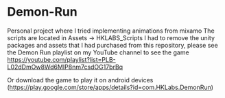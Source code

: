 # Demon-Run
Personal project where I tried implementing animations from mixamo
The scripts are located in Assets -> HKLABS_Scripts
I had to remove the unity packages and assets that I had purchased from this repository, please see the Demon Run playlist on my YouTube channel to see the game
https://youtube.com/playlist?list=PLB-L02dDmOw8Wd6MIP8nm7csdOG17brBq

Or download the game to play it on android devices (https://play.google.com/store/apps/details?id=com.HKLabs.DemonRun)
